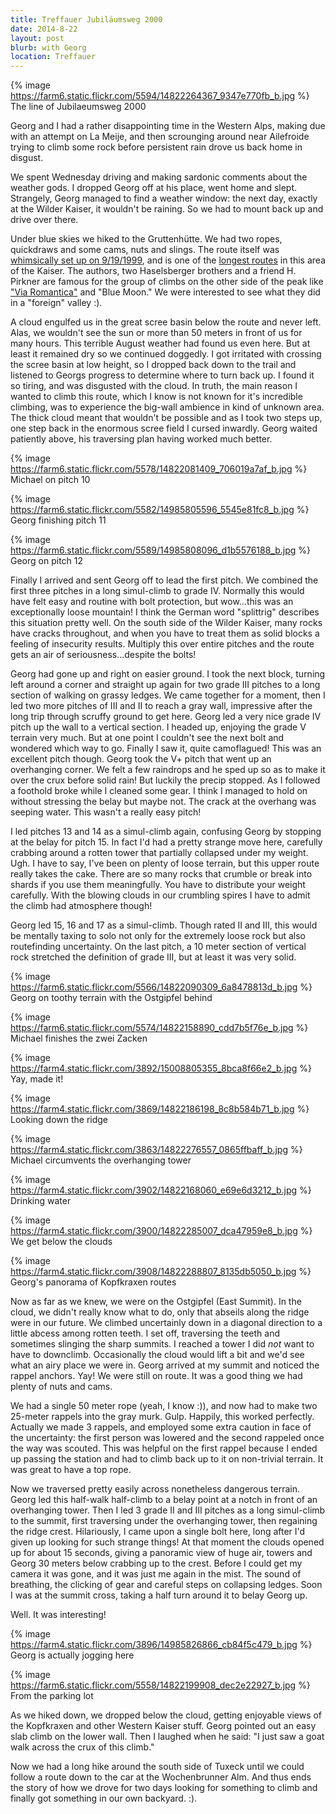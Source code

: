 ```yaml
---
title: Treffauer Jubiläumsweg 2000
date: 2014-8-22
layout: post
blurb: with Georg
location: Treffauer
---
```


{% image https://farm6.static.flickr.com/5594/14822264367_9347e770fb_b.jpg %}
The line of Jubilaeumsweg 2000


Georg and I had a rather disappointing time in the Western Alps, making due with
an attempt on La Meije, and then scrounging around near Ailefroide trying to
climb some rock before persistent rain drove us back home in disgust.

We spent Wednesday driving and making sardonic comments about the weather gods. 
I dropped Georg off at his place, went home and slept. Strangely, Georg managed
to find a weather window: the next day, exactly at the Wilder Kaiser, it
wouldn't be raining. So we had to mount back up and drive over there.

Under blue skies we hiked to the Gruttenhütte. We had two ropes, quickdraws and
some cams, nuts and slings. The route itself was [whimsically set up on
9/19/1999](http://www.stadler-markus.de/alpinklettern/wilder-kaiser/kletterrouten/treffauer/routeninfos/beschreibung/ostpfeiler-jubilaeumsweg-2000.html), 
and is one of the
[longest routes](http://www.bergsteigen.com/klettern/tirol/kaiser-gebirge/jubilaeumsweg-2000) in this area of the Kaiser. The authors, two
Haselsberger brothers and a friend H. Pirkner are famous for the group of climbs
on the other side of the peak like ["Via
Romantica"](http://www.mountainwerks.org/cma/2009/viaromantica.html) 
and "Blue Moon." We were
interested to see what they did in a "foreign" valley :).

A cloud engulfed us in the great scree basin below the route and never
left. Alas, we wouldn't see the sun or more than 50 meters in front of us for
many hours. This terrible August weather had found us even here. But at least it
remained dry so we continued doggedly. I got irritated with crossing the scree
basin at low height, so I dropped back down to the trail and listened to Georgs
progress to determine where to turn back up. I found it so tiring, and was
disgusted with the cloud. In truth, the main reason I wanted to climb this
route, which I know is not known for it's incredible climbing, was to experience
the big-wall ambience in kind of unknown area. The thick cloud meant that
wouldn't be possible and as I took two steps up, one step back in the enormous
scree field I cursed inwardly. Georg waited patiently above, his traversing plan
having worked much better.

{% image https://farm6.static.flickr.com/5578/14822081409_706019a7af_b.jpg %}
Michael on pitch 10


{% image https://farm6.static.flickr.com/5582/14985805596_5545e81fc8_b.jpg %}
Georg finishing pitch 11



{% image https://farm6.static.flickr.com/5589/14985808096_d1b5576188_b.jpg %}
Georg on pitch 12



Finally I arrived and sent Georg off to lead the first pitch. We combined the
first three pitches in a long simul-climb to grade IV. Normally this would have
felt easy and routine with bolt protection, but wow...this was an exceptionally
loose mountain! I think the German word "splittrig" describes this situation
pretty well. On the south side of the Wilder Kaiser, many rocks have cracks
throughout, and when you have to treat them as solid blocks a feeling of
insecurity results. Multiply this over entire pitches and the route gets an air
of seriousness...despite the bolts!

Georg had gone up and right on easier ground. I took the next block, turning
left around a corner and straight up again for two grade III pitches to a long
section of walking on grassy ledges. We came together for a moment, then I led
two more pitches of III and II to reach a gray wall, impressive after the long
trip through scruffy ground to get here. Georg led a very nice grade IV pitch up
the wall to a vertical section. I headed up, enjoying the grade V terrain very
much. But at one point I couldn't see the next bolt and wondered which way to
go. Finally I saw it, quite camoflagued! This was an excellent pitch though.
Georg took the V+ pitch that went up an overhanging corner. We felt a few
raindrops and he sped up so as to make it over the crux before solid rain! But
luckily the precip stopped. As I followed a foothold broke while I cleaned some
gear. I think I managed to hold on without stressing the belay but maybe
not. The crack at the overhang was seeping water. This wasn't a really easy
pitch!

I led pitches 13 and 14 as a simul-climb again, confusing Georg by stopping at
the belay for pitch 15. In fact I'd had a pretty strange move here, carefully
crabbing around a rotten tower that partially collapsed under my
weight. Ugh. I have to say, I've been on plenty of loose terrain, but this upper
route really takes the cake. There are so many rocks that crumble or break into
shards if you use them meaningfully. You have to distribute your weight
carefully. With the blowing clouds in our crumbling spires I have to admit the
climb had atmosphere though!

Georg led 15, 16 and 17 as a simul-climb. Though rated II and III, this would be
mentally taxing to solo not only for the extremely loose rock but also
routefinding uncertainty. On the last pitch, a 10 meter section of vertical rock
stretched the definition of grade III, but at least it was very solid.

{% image https://farm6.static.flickr.com/5566/14822090309_6a8478813d_b.jpg %}
Georg on toothy terrain with the Ostgipfel behind



{% image https://farm6.static.flickr.com/5574/14822158890_cdd7b5f76e_b.jpg %}
Michael finishes the zwei Zacken



{% image https://farm4.static.flickr.com/3892/15008805355_8bca8f66e2_b.jpg %}
Yay, made it!



{% image https://farm4.static.flickr.com/3869/14822186198_8c8b584b71_b.jpg %}
Looking down the ridge



{% image https://farm4.static.flickr.com/3863/14822276557_0865ffbaff_b.jpg %}
Michael circumvents the overhanging tower



{% image https://farm4.static.flickr.com/3902/14822168060_e69e6d3212_b.jpg %}
Drinking water



{% image https://farm4.static.flickr.com/3900/14822285007_dca47959e8_b.jpg %}
We get below the clouds



{% image https://farm4.static.flickr.com/3908/14822288807_8135db5050_b.jpg %}
Georg's panorama of Kopfkraxen routes



Now as far as we knew, we were on the Ostgipfel (East Summit). In the cloud, we
didn't really know what to do, only that abseils along the ridge were in our
future.  We climbed uncertainly down in a diagonal direction to a little abcess
among rotten teeth. I set off, traversing the teeth and sometimes slinging the
sharp summits. I reached a tower I did *not* want to have to
downclimb. Occasionally the cloud would lift a bit and we'd see what an airy
place we were in. Georg arrived at my summit and noticed the rappel
anchors. Yay! We were still on route. It was a good thing we had plenty of nuts
and cams. 

We had a single 50 meter rope (yeah, I know :)), and now had to make two
25-meter rappels into the gray murk. Gulp. Happily, this worked
perfectly. Actually we made 3 rappels, and employed some extra caution in face
of the uncertainty: the first person was lowered and the second rappeled once
the way was scouted. This was helpful on the first rappel because I ended up
passing the station and had to climb back up to it on non-trivial terrain. It
was great to have a top rope.

Now we traversed pretty easily across nonetheless dangerous terrain. Georg led
this half-walk half-climb to a belay point at a notch in front of an overhanging
tower. Then I led 3 grade II and III pitches as a long simul-climb to the
summit, first traversing under the overhanging tower, then regaining the ridge
crest. Hilariously, I came upon a single bolt here, long after I'd given up
looking for such strange things! At that moment the clouds opened up for about
15 seconds, giving a panoramic view of huge air, towers and Georg 30 meters
below crabbing up to the crest. Before I could get my camera it was gone, and it
was just me again in the mist. The sound of breathing, the clicking of gear and
careful steps on collapsing ledges. Soon I was at the summit cross, taking a
half turn around it to belay Georg up.

Well. It was interesting!

{% image https://farm4.static.flickr.com/3896/14985826866_cb84f5c479_b.jpg %}
Georg is actually jogging here



{% image https://farm6.static.flickr.com/5558/14822199908_dec2e22927_b.jpg %}
From the parking lot



As we hiked down, we dropped below the cloud, getting enjoyable views of the
Kopfkraxen and other Western Kaiser stuff. Georg pointed out an easy slab climb
on the lower wall. Then I laughed when he said: "I just saw a goat walk across
the crux of this climb."

Now we had a long hike around the south side of Tuxeck until we could follow a
route down to the car at the Wochenbrunner Alm. And thus ends the story of how
we drove for two days looking for something to climb and finally got something
in our own backyard. :).



